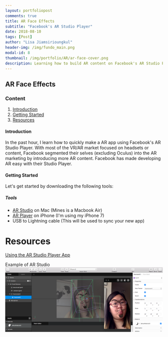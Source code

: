 ```yaml
---
layout: portfoliopost
comments: true
title: AR Face Effects
subtitle: "Facebook's AR Studio Player"
date: 2018-08-10
tags: [Post]
author: "Lisa Jiamsirioungkul"
header-img: /img/fundo_main.png
modal-id: 8
thumbnail: /img/portfolio/AR/ar-face-cover.png
description: Learning how to build AR content on Facebook's AR Studio Player.
---
```

## AR Face Effects

### Content
1. [Introduction](#intro) 
2. [Getting Started](#start)
3. [Resources](#resource)

#### Introduction <a name="intro"></a>
In the past hour, I learn how to quickly make a AR app using Facebook's AR Studio Player. With most of the VR/AR market focused on headsets or content, Facebook segmented their selves (excluding Oculus) into the AR marketing by introducing more AR content. Facebook has made developing AR easy with their Studio Player.

#### Getting Started <a name="started"></a>
Let's get started by downloading the following tools: 
##### Tools
- [AR Studio](https://developers.facebook.com/products/ar-studio) on Mac (Mines is a Macbook Air)
- [AR Player](https://itunes.apple.com/app/facebook/id1231451896) on iPhone (I'm using my iPhone 7)
- USB to Lightning cable (This will be used to sync your new app)

# Resources <a name="resources"></a>
[Using the AR Studio Player App](https://developers.facebook.com/docs/ar-studio/tutorials/ar-studio-player)

Example of AR Studio
<img src="/img/portfolio/AR/AR-studio.png" width="718px">